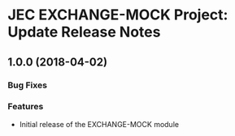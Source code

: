 # JEC EXCHANGE-MOCK Project: Update Release Notes

<a name="jec-exchange-mock-1.0.0"></a>
## **1.0.0** (2018-04-02)

### Bug Fixes

### Features

- Initial release of the EXCHANGE-MOCK module